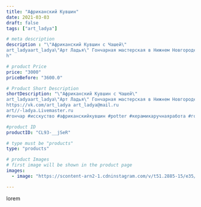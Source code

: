 ```yaml
---
title: "Африканский Кувшин"
date: 2021-03-03
draft: false
tags: ["art_ladya"]

# meta description
description : "\"Африканский Кувшин с Чашей\" 
art_ladyaart_ladya\"Арт Ладья\" Гончарная мастерская в Нижнем Новгороде. Изготовление керамики и мастер//-классы по обучению. 
h"

# product Price
price: "3000"
priceBefore: "3600.0"

# Product Short Description
shortDescription: "\"Африканский Кувшин с Чашей\" 
art_ladyaart_ladya\"Арт Ладья\" Гончарная мастерская в Нижнем Новгороде. Изготовление керамики и мастер//-классы по обучению. 
https://vk.com/art_ladya art_ladya@mail.ru 
art//-ladya.Livemaster.ru
#гончар #исскуство #африканскийкувшин #potter #керамикаручнаяработа #гончарнаямастерская #керамиканазаказ #handmade #посудаизглины #керамика #гончарнаяпосуда #эксклюзивнаякерамика #painter #artist #tableware #decor #ceramics #pitcher #restaurant #чернаяпантера #ceramics #design #jug #ceramicarte #африка #africa #clay #кувшин #africanpitcher #авторскаякерамика"

#product ID
productID: "CL93-__jSeR"

# type must be "products"
type: "products"

# product Images
# first image will be shown in the product page
images:
  - image: "https://scontent-arn2-1.cdninstagram.com/v/t51.2885-15/e35/156020291_124333953025559_4634636247548563464_n.jpg?tp=1&_nc_ht=scontent-arn2-1.cdninstagram.com&_nc_cat=111&_nc_ohc=JUOO6SH3HrgAX-V_GG-&ccb=7-4&oh=5c4bc58eed9bb1a9bb9e30dcea2b5acc&oe=60831D51&_nc_sid=86f79a&ig_cache_key=MjUyMTQxNzU4ODI3NDk2NDM2OQ%3D%3D.2-ccb7-4"

---
```

lorem
